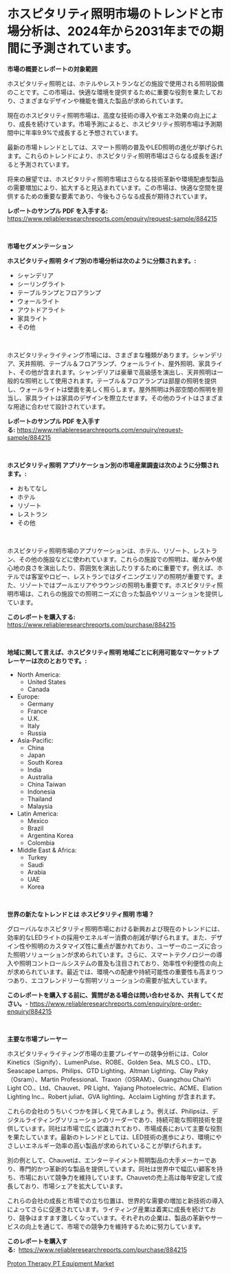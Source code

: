 <p><h1>ホスピタリティ照明市場のトレンドと市場分析は、2024年から2031年までの期間に予測されています。</h1></p><p><strong>市場の概要とレポートの対象範囲</strong></p>
<p><p>ホスピタリティ照明とは、ホテルやレストランなどの施設で使用される照明設備のことです。この市場は、快適な環境を提供するために重要な役割を果たしており、さまざまなデザインや機能を備えた製品が求められています。</p><p>現在のホスピタリティ照明市場は、高度な技術の導入や省エネ効果の向上により、成長を続けています。市場予測によると、ホスピタリティ照明市場は予測期間中に年率9.9%で成長すると予想されています。</p><p>最新の市場トレンドとしては、スマート照明の普及やLED照明の進化が挙げられます。これらのトレンドにより、ホスピタリティ照明市場はさらなる成長を遂げると予測されています。</p><p>将来の展望では、ホスピタリティ照明市場はさらなる技術革新や環境配慮型製品の需要増加により、拡大すると見込まれています。この市場は、快適な空間を提供するための重要な要素であり、今後もさらなる成長が期待されています。</p></p>
<p><strong>レポートのサンプル PDF を入手する:</strong> <a href="https://www.reliableresearchreports.com/enquiry/request-sample/884215">https://www.reliableresearchreports.com/enquiry/request-sample/884215</a></p>
<p>&nbsp;</p>
<p><strong>市場セグメンテーション</strong></p>
<p><strong>ホスピタリティ照明 タイプ別の市場分析は次のように分類されます。:</strong></p>
<p><ul><li>シャンデリア</li><li>シーリングライト</li><li>テーブルランプとフロアランプ</li><li>ウォールライト</li><li>アウトドアライト</li><li>家具ライト</li><li>その他</li></ul></p>
<p>&nbsp;</p>
<p><p>ホスピタリティライティング市場には、さまざまな種類があります。シャンデリア、天井照明、テーブル＆フロアランプ、ウォールライト、屋外照明、家具ライト、その他が含まれます。シャンデリアは豪華で高級感を演出し、天井照明は一般的な照明として使用されます。テーブル＆フロアランプは部屋の照明を提供し、ウォールライトは壁面を美しく照らします。屋外照明は外部空間の照明を担当し、家具ライトは家具のデザインを際立たせます。その他のライトはさまざまな用途に合わせて設計されています。</p></p>
<p><strong>レポートのサンプル PDF を入手する:</strong>&nbsp;<a href="https://www.reliableresearchreports.com/enquiry/request-sample/884215">https://www.reliableresearchreports.com/enquiry/request-sample/884215</a></p>
<p>&nbsp;</p>
<p><strong> ホスピタリティ照明 アプリケーション別の市場産業調査は次のように分類されます。:</strong></p>
<p><ul><li>おもてなし</li><li>ホテル</li><li>リゾート</li><li>レストラン</li><li>その他</li></ul></p>
<p>&nbsp;</p>
<p><p>ホスピタリティ照明市場のアプリケーションは、ホテル、リゾート、レストラン、その他の施設などに使われています。これらの施設での照明は、暖かみや居心地の良さを演出したり、雰囲気を演出したりするために重要です。例えば、ホテルでは客室やロビー、レストランではダイニングエリアの照明が重要です。また、リゾートではプールエリアやラウンジの照明も重要です。ホスピタリティ照明市場は、これらの施設での照明ニーズに合った製品やソリューションを提供しています。</p></p>
<p><strong>このレポートを購入する:</strong>&nbsp; <a href="https://www.reliableresearchreports.com/purchase/884215">https://www.reliableresearchreports.com/purchase/884215</a></p>
<p>&nbsp;</p>
<p><strong>地域に関して言えば、ホスピタリティ照明 地域ごとに利用可能なマーケットプレーヤーは次のとおりです。:</strong></p>
<p><ul>
    <li>
        North America:
        <ul>
            <li>United States</li>
            <li>Canada</li>
        </ul>
    </li>
    <li>
        Europe:
        <ul>
            <li>Germany</li>
            <li>France</li>
            <li>U.K.</li>
            <li>Italy</li>
            <li>Russia</li>
        </ul>
    </li>
    <li>
        Asia-Pacific:
        <ul>
            <li>China</li>
            <li>Japan</li>
            <li>South Korea</li>
            <li>India</li>
            <li>Australia</li>
            <li>China Taiwan</li>
            <li>Indonesia</li>
            <li>Thailand</li>
            <li>Malaysia</li>
        </ul>
    </li>
    <li>
        Latin America:
        <ul>
            <li>Mexico</li>
            <li>Brazil</li>
            <li>Argentina Korea</li>
            <li>Colombia</li>
        </ul>
    </li>
    <li>
        Middle East & Africa:
        <ul>
            <li>Turkey</li>
            <li>Saudi</li>
            <li>Arabia</li>
            <li>UAE</li>
            <li>Korea</li>
        </ul>
    </li>
    </ul></p>
<p>&nbsp;</p>
<p><strong>世界の新たなトレンドとは ホスピタリティ照明 市場？</strong></p>
<p><p>グローバルなホスピタリティ照明市場における新興および現在のトレンドには、効率的なLEDライトの採用やエネルギー消費の削減が挙げられます。また、デザイン性や照明のカスタマイズ性に重点が置かれており、ユーザーのニーズに合った照明ソリューションが求められています。さらに、スマートテクノロジーの導入や照明コントロールシステムの普及も注目されており、効率性や利便性の向上が求められています。最近では、環境への配慮や持続可能性の重要性も高まりつつあり、エコフレンドリーな照明ソリューションの需要が拡大しています。</p></p>
<p><strong>このレポートを購入する前に、質問がある場合は問い合わせるか、共有してください。</strong>- <a href="https://www.reliableresearchreports.com/enquiry/pre-order-enquiry/884215">https://www.reliableresearchreports.com/enquiry/pre-order-enquiry/884215</a></p>
<p>&nbsp;</p>
<p><strong>主要な市場プレーヤー</strong></p>
<p><p>ホスピタリティライティング市場の主要プレイヤーの競争分析には、Color Kinetics（Signify）、LumenPulse、ROBE、Golden Sea、MLS CO.、LTD、Seascape Lamps、Philips、GTD Lighting、Altman Lighting、Clay Paky（Osram）、Martin Professional、Traxon（OSRAM）、Guangzhou ChaiYi Light CO.、Ltd、Chauvet、PR Light、Yajiang Photoelectric、ACME、Elation Lighting Inc.、Robert juliat、GVA lighting、Acclaim Lighting が含まれます。</p><p>これらの会社のうちいくつかを詳しく見てみましょう。例えば、Philipsは、デジタルライティングソリューションのリーダーであり、持続可能な照明技術を提供しています。同社は市場で広く認識されており、市場成長において主要な役割を果たしています。最新のトレンドとしては、LED技術の進歩により、環境にやさしいエネルギー効率の高い製品が求められていることが挙げられます。</p><p>別の例として、Chauvetは、エンターテイメント照明製品の大手メーカーであり、専門的かつ革新的な製品を提供しています。同社は世界中で幅広い顧客を持ち、市場において競争力を維持しています。Chauvetの売上高は毎年安定して成長しており、市場シェアを拡大しています。</p><p>これらの会社の成長と市場での立ち位置は、世界的な需要の増加と新技術の導入によってさらに促進されています。ライティング産業は着実に成長を続けており、競争はますます激しくなっています。それぞれの企業は、製品の革新やサービスの向上を通じて、市場での競争力を維持するために努力しています。</p></p>
<p><strong>このレポートを購入する:</strong>&nbsp;&nbsp;<a href="https://www.reliableresearchreports.com/purchase/884215">https://www.reliableresearchreports.com/purchase/884215</a></p>
<p><p><a href="https://circular-yam-9b9.notion.site/Proton-Therapy-PT-Equipment-Market-Challenges-Opportunities-and-Growth-Drivers-and-Major-Market-P-aae7093ac95c45399a1df045382f7c95">Proton Therapy PT Equipment Market</a></p></p>